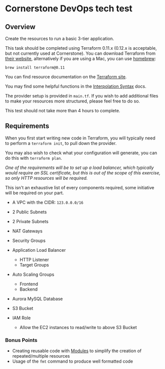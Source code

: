 # Cornerstone DevOps tech test

## Overview

Create the resources to run a basic 3-tier application.

This task should be completed using Terraform 0.11.x (0.12.x is acceptable, but not currently used at Cornerstone). You can download Terraform from [their website](https://www.terraform.io/downloads.html), alternatively if you are using a Mac, you can use [homebrew](https://brew.sh/):

```
brew install terraform@0.11
```

You can find resource documentation on the [Terraform site](https://www.terraform.io/docs/providers/aws/index.html).

You may find some helpful functions in the [Interpolation Syntax](https://www.terraform.io/docs/configuration-0-11/interpolation.html) docs.

The provider setup is provided in `main.tf`. If you wish to add additional files to make your resources more structured, please feel free to do so.

This test should not take more than 4 hours to complete.

## Requirements

When you first start writing new code in Terraform, you will typically need to perform a `terraform init`, to pull down the provider.

You may also wish to check what your configuration will generate, you can do this with `terraform plan`.

_One of the requirements will be to set up a load balancer, which typically would require an SSL certificate, but this is out of the scope of this exercise, so only HTTP resources will be required._

This isn't an exhaustive list of every components required, some initiative will be required on your part.

- A VPC with the CIDR: `123.0.0.0/16`

- 2 Public Subnets

- 2 Private Subnets

- NAT Gateways

- Security Groups

- Application Load Balancer
  - HTTP Listener
  - Target Groups

- Auto Scaling Groups
  - Frontend
  - Backend

- Aurora MySQL Database

- S3 Bucket

- IAM Role
  - Allow the EC2 instances to read/write to above S3 Bucket

### Bonus Points

- Creating reusable code with [Modules](https://www.terraform.io/docs/modules/index.html) to simplify the creation of repeated/multiple resources
- Usage of the `fmt` command to produce well formatted code
